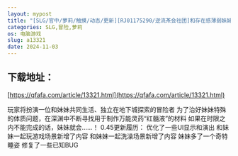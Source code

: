 ```yaml
---
layout: mypost
title: "[SLG/官中/萝莉/触摸/动态/更新][RJ01175290/逆流茶会社团]和存在感薄弱妹妹一起的简单生活/与缺乏存在感的妹妹的简单生活/存在感薄い妹との簡単生"
categories: SLG,冒险,萝莉
os: 电脑游戏
slug: a13321
date: 2024-11-03
---
```


## 下载地址：

[https://qfafa.com/article/13321.html](https://qfafa.com/article/13321.html)

玩家将扮演一位和妹妹共同生活、独立在地下城探索的冒险者
为了治好妹妹特殊的体质问题，在深渊中不断寻找用于制作万能灵药“红髓液”的材料
如果在时限之内不能完成的话，妹妹就会……！
0.45更新履历：
优化了一些UI显示和演出
和妹妹一起玩游戏场景新增了内容
和妹妹一起洗澡场景新增了内容
妹妹多了一个奇特睡姿
修复了一些已知BUG